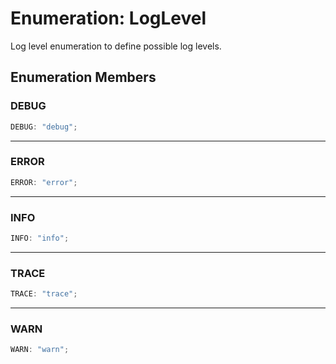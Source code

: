 # Enumeration: LogLevel

Log level enumeration to define possible log levels.

## Enumeration Members

### DEBUG

```ts
DEBUG: "debug";
```

***

### ERROR

```ts
ERROR: "error";
```

***

### INFO

```ts
INFO: "info";
```

***

### TRACE

```ts
TRACE: "trace";
```

***

### WARN

```ts
WARN: "warn";
```
